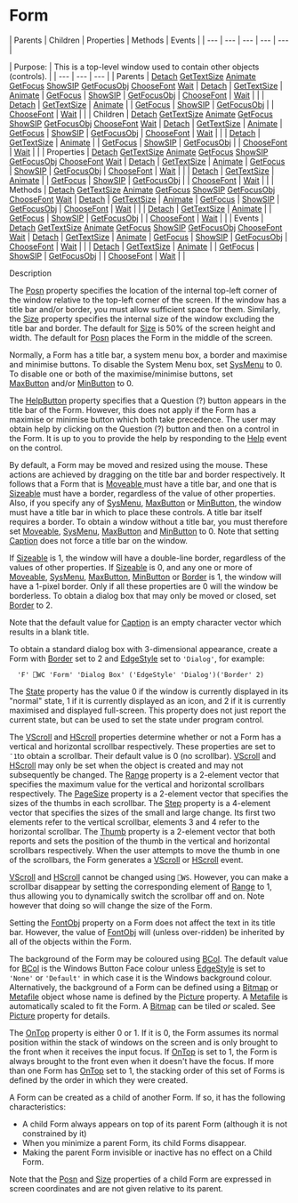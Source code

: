 




<h1 class="heading"><span class="name">Form</span></h1>
| Parents | Children | Properties | Methods | Events |
| --- | --- | --- | --- | ---  |

| Purpose: | This is a top-level window used to contain other objects (controls). |
| --- | --- | ---  |
| Parents | [Detach](../a-z/detach.md) [GetTextSize](../a-z/gettextsize.md) [Animate](../a-z/animate.md) [GetFocus](../a-z/getfocus.md) [ShowSIP](../a-z/showsip.md) [GetFocusObj](../a-z/getfocusobj.md) [ChooseFont](../a-z/choosefont.md) [Wait](../a-z/wait.md) | [Detach](../a-z/detach.md) | [GetTextSize](../a-z/gettextsize.md) | [Animate](../a-z/animate.md) | [GetFocus](../a-z/getfocus.md) | [ShowSIP](../a-z/showsip.md) | [GetFocusObj](../a-z/getfocusobj.md) | [ChooseFont](../a-z/choosefont.md) | [Wait](../a-z/wait.md) |  |
| [Detach](../a-z/detach.md) | [GetTextSize](../a-z/gettextsize.md) | [Animate](../a-z/animate.md) |
| [GetFocus](../a-z/getfocus.md) | [ShowSIP](../a-z/showsip.md) | [GetFocusObj](../a-z/getfocusobj.md) |
| [ChooseFont](../a-z/choosefont.md) | [Wait](../a-z/wait.md) |  |
| Children | [Detach](../a-z/detach.md) [GetTextSize](../a-z/gettextsize.md) [Animate](../a-z/animate.md) [GetFocus](../a-z/getfocus.md) [ShowSIP](../a-z/showsip.md) [GetFocusObj](../a-z/getfocusobj.md) [ChooseFont](../a-z/choosefont.md) [Wait](../a-z/wait.md) | [Detach](../a-z/detach.md) | [GetTextSize](../a-z/gettextsize.md) | [Animate](../a-z/animate.md) | [GetFocus](../a-z/getfocus.md) | [ShowSIP](../a-z/showsip.md) | [GetFocusObj](../a-z/getfocusobj.md) | [ChooseFont](../a-z/choosefont.md) | [Wait](../a-z/wait.md) |  |
| [Detach](../a-z/detach.md) | [GetTextSize](../a-z/gettextsize.md) | [Animate](../a-z/animate.md) |
| [GetFocus](../a-z/getfocus.md) | [ShowSIP](../a-z/showsip.md) | [GetFocusObj](../a-z/getfocusobj.md) |
| [ChooseFont](../a-z/choosefont.md) | [Wait](../a-z/wait.md) |  |
| Properties | [Detach](../a-z/detach.md) [GetTextSize](../a-z/gettextsize.md) [Animate](../a-z/animate.md) [GetFocus](../a-z/getfocus.md) [ShowSIP](../a-z/showsip.md) [GetFocusObj](../a-z/getfocusobj.md) [ChooseFont](../a-z/choosefont.md) [Wait](../a-z/wait.md) | [Detach](../a-z/detach.md) | [GetTextSize](../a-z/gettextsize.md) | [Animate](../a-z/animate.md) | [GetFocus](../a-z/getfocus.md) | [ShowSIP](../a-z/showsip.md) | [GetFocusObj](../a-z/getfocusobj.md) | [ChooseFont](../a-z/choosefont.md) | [Wait](../a-z/wait.md) |  |
| [Detach](../a-z/detach.md) | [GetTextSize](../a-z/gettextsize.md) | [Animate](../a-z/animate.md) |
| [GetFocus](../a-z/getfocus.md) | [ShowSIP](../a-z/showsip.md) | [GetFocusObj](../a-z/getfocusobj.md) |
| [ChooseFont](../a-z/choosefont.md) | [Wait](../a-z/wait.md) |  |
| Methods | [Detach](../a-z/detach.md) [GetTextSize](../a-z/gettextsize.md) [Animate](../a-z/animate.md) [GetFocus](../a-z/getfocus.md) [ShowSIP](../a-z/showsip.md) [GetFocusObj](../a-z/getfocusobj.md) [ChooseFont](../a-z/choosefont.md) [Wait](../a-z/wait.md) | [Detach](../a-z/detach.md) | [GetTextSize](../a-z/gettextsize.md) | [Animate](../a-z/animate.md) | [GetFocus](../a-z/getfocus.md) | [ShowSIP](../a-z/showsip.md) | [GetFocusObj](../a-z/getfocusobj.md) | [ChooseFont](../a-z/choosefont.md) | [Wait](../a-z/wait.md) |  |
| [Detach](../a-z/detach.md) | [GetTextSize](../a-z/gettextsize.md) | [Animate](../a-z/animate.md) |
| [GetFocus](../a-z/getfocus.md) | [ShowSIP](../a-z/showsip.md) | [GetFocusObj](../a-z/getfocusobj.md) |
| [ChooseFont](../a-z/choosefont.md) | [Wait](../a-z/wait.md) |  |
| Events | [Detach](../a-z/detach.md) [GetTextSize](../a-z/gettextsize.md) [Animate](../a-z/animate.md) [GetFocus](../a-z/getfocus.md) [ShowSIP](../a-z/showsip.md) [GetFocusObj](../a-z/getfocusobj.md) [ChooseFont](../a-z/choosefont.md) [Wait](../a-z/wait.md) | [Detach](../a-z/detach.md) | [GetTextSize](../a-z/gettextsize.md) | [Animate](../a-z/animate.md) | [GetFocus](../a-z/getfocus.md) | [ShowSIP](../a-z/showsip.md) | [GetFocusObj](../a-z/getfocusobj.md) | [ChooseFont](../a-z/choosefont.md) | [Wait](../a-z/wait.md) |  |
| [Detach](../a-z/detach.md) | [GetTextSize](../a-z/gettextsize.md) | [Animate](../a-z/animate.md) |
| [GetFocus](../a-z/getfocus.md) | [ShowSIP](../a-z/showsip.md) | [GetFocusObj](../a-z/getfocusobj.md) |
| [ChooseFont](../a-z/choosefont.md) | [Wait](../a-z/wait.md) |  |


Description



The [Posn](../a-z/posn.md) property specifies the location of
the internal top-left corner of the window relative to the top-left
corner of the screen. If the window has a title bar and/or border, you must
allow sufficient space for them. Similarly, the [Size](../a-z/size.md) property specifies the internal size of the window excluding the title bar and
border. The default for [Size](../a-z/size.md) is 50% of the
screen height and width. The default for [Posn](../a-z/posn.md) places the Form in the middle of the screen.


Normally, a Form has a title bar, a system menu box, a border and maximise
and minimise buttons. To disable the System Menu box, set [SysMenu](../a-z/sysmenu.md) to 0. To disable one or both of the maximise/minimise buttons, set [MaxButton](../a-z/maxbutton.md) and/or [MinButton](../a-z/minbutton.md) to 0.


The [HelpButton](../a-z/helpbutton.md) property specifies
that a Question (?) button appears in the title bar of the Form. However, this
does not apply if the Form has a maximise or minimise button which both take
precedence. The user may obtain help by clicking on the Question (?) button and
then on a control in the Form. It is up to you to provide the help by responding
to the [Help](../a-z/help.md) event on the control.


By default, a Form may be moved and resized using the mouse. These actions
are achieved by dragging on the title bar and border respectively. It follows
that a Form that is [Moveable ](../a-z/moveable.md)must have a title bar, and one that is [Sizeable](../a-z/sizeable.md) must have a border, regardless of the value of other properties. Also, if
you specify any of [SysMenu](../a-z/sysmenu.md), [MaxButton](../a-z/maxbutton.md) or [MinButton](../a-z/minbutton.md), the window must have a
title bar in which to place these controls. A title bar itself requires a
border. To obtain a window without a title bar, you must therefore set [Moveable](../a-z/moveable.md),
[SysMenu](../a-z/sysmenu.md), [MaxButton](../a-z/maxbutton.md) and [MinButton](../a-z/minbutton.md) to 0. Note that setting [Caption](../a-z/caption.md) does not force a title bar on the window.


If [Sizeable](../a-z/sizeable.md) is 1, the window will have
a double-line border, regardless of the values of other properties. If [Sizeable](../a-z/sizeable.md) is 0, and any one or more of [Moveable](../a-z/moveable.md), [SysMenu](../a-z/sysmenu.md),
[MaxButton](../a-z/maxbutton.md), [MinButton](../a-z/minbutton.md) or [Border](../a-z/border.md) is 1, the window will have a
1-pixel border. Only if all these properties are 0 will the window be
borderless. To obtain a dialog box that may only be moved or closed, set [Border](../a-z/border.md) to 2.


Note that the default value for [Caption](../a-z/caption.md) is an empty character vector which results in a blank title.


To obtain a standard dialog box with 3-dimensional appearance, create a Form
with [Border](../a-z/border.md) set to 2 and [EdgeStyle](../a-z/edgestyle.md) set to `'Dialog'`, for example:
```apl
  'F' ⎕WC 'Form' 'Dialog Box' ('EdgeStyle' 'Dialog')('Border' 2)
```


The [State](../a-z/state.md) property has the value 0 if the
window is currently displayed in its "normal" state, 1 if it is
currently displayed as an icon, and 2 if it is currently maximised and displayed
full-screen. This property does not just report the current state, but can be
used to set the state under program control.


The [VScroll](../a-z/vscroll.md) and [HScroll](../a-z/hscroll.md) properties determine whether or not a Form has a vertical and horizontal
scrollbar respectively. These properties are set to `¯1`to obtain a scrollbar. Their default value is 0 (no scrollbar). [VScroll](../a-z/vscroll.md) and [HScroll](../a-z/hscroll.md) may only be set when the object is created and may not subsequently be changed. The [Range](../a-z/range.md) property is a 2-element vector that specifies the maximum value for the vertical
and horizontal scrollbars respectively. The [PageSize](../a-z/pagesize.md) property is a 2-element vector that specifies the sizes of the thumbs in each scrollbar. The [Step](../a-z/step.md) property is a 4-element vector that specifies the sizes of the small and large
change. Its first two elements refer to the vertical scrollbar, elements 3 and 4
refer to the horizontal scrollbar. The [Thumb](../a-z/thumb.md) property is a 2-element vector that both reports and sets the position of the
thumb in the vertical and horizontal scrollbars respectively. When the user
attempts to move the thumb in one of the scrollbars, the Form generates a [VScroll](../a-z/vscroll.md) or [HScroll](../a-z/hscroll.md) event.


[VScroll](../a-z/vscroll.md) and [HScroll](../a-z/hscroll.md) cannot be changed using `⎕WS`.
However, you can make a scrollbar disappear by setting the corresponding element
of [Range](../a-z/range.md) to 1, thus allowing you to
dynamically switch the scrollbar off and on. Note however that doing so will
change the size of the Form.


Setting the [FontObj](../a-z/fontobj.md) property on a Form
does not affect the text in its title bar. However, the value of [FontObj](../a-z/fontobj.md) will (unless over-ridden) be inherited by all of the objects within the Form.


The background of the Form may be coloured using [BCol](../a-z/bcol.md).
The default value for [BCol](../a-z/bcol.md) is the Windows
Button Face colour unless [EdgeStyle](../a-z/edgestyle.md) is
set to `'None'` or `'Default'` in which case it is the Windows background colour. Alternatively, the background
of a Form can be defined using a [Bitmap](../a-z/bitmap.md) or [Metafile](../a-z/metafile.md) object whose name is defined by the [Picture](../a-z/picture.md) property. A [Metafile](../a-z/metafile.md) is automatically scaled
to fit the Form. A [Bitmap](../a-z/bitmap.md) can be tiled *or* scaled. See [Picture](../a-z/picture.md) property for details.


The [OnTop](../a-z/ontop.md) property is either 0 or 1. If it
is 0, the Form assumes its normal position within the stack of windows on the
screen and is only brought to the front when it receives the input focus. If [OnTop](../a-z/ontop.md) is set to 1, the Form is always brought to the front even when it doesn't have
the focus. If more than one Form has [OnTop](../a-z/ontop.md) set to 1, the stacking order of this set of Forms is defined by the order in
which they were created.


A Form can be created as a child of another Form. If so, it has the following
characteristics:

- A child Form always appears on top of its parent Form (although it is not
    constrained by it)
- When you minimize a parent Form, its child Forms disappear.
- Making the parent Form invisible or inactive has no effect on a Child
    Form.

Note that the [Posn](../a-z/posn.md) and [Size](../a-z/size.md) properties of a child Form are expressed in screen coordinates and are not given
relative to its parent.


